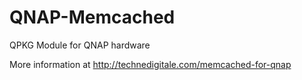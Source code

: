# QNAP-Memcached
QPKG Module for QNAP hardware

More information at http://technedigitale.com/memcached-for-qnap
